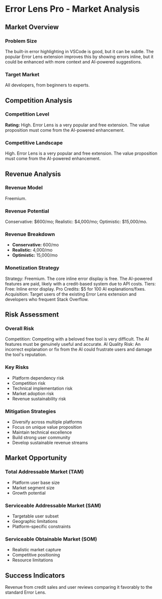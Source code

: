 # Error Lens Pro - Market Analysis

## Market Overview

### Problem Size
The built-in error highlighting in VSCode is good, but it can be subtle. The popular Error Lens extension improves this by showing errors inline, but it could be enhanced with more context and AI-powered suggestions.

### Target Market
All developers, from beginners to experts.

## Competition Analysis

### Competition Level
**Rating:** High. Error Lens is a very popular and free extension. The value proposition must come from the AI-powered enhancement.

### Competitive Landscape
High. Error Lens is a very popular and free extension. The value proposition must come from the AI-powered enhancement.

## Revenue Analysis

### Revenue Model
Freemium.

### Revenue Potential
Conservative: $600/mo; Realistic: $4,000/mo; Optimistic: $15,000/mo.

### Revenue Breakdown
- **Conservative:** 600/mo
- **Realistic:** 4,000/mo
- **Optimistic:** 15,000/mo

### Monetization Strategy
Strategy: Freemium. The core inline error display is free. The AI-powered features are paid, likely with a credit-based system due to API costs. Tiers: Free: Inline error display. Pro Credits: $5 for 100 AI explanations/fixes. Acquisition: Target users of the existing Error Lens extension and developers who frequent Stack Overflow.

## Risk Assessment

### Overall Risk
Competition: Competing with a beloved free tool is very difficult. The AI features must be genuinely useful and accurate. AI Quality Risk: An incorrect explanation or fix from the AI could frustrate users and damage the tool's reputation.

### Key Risks
- Platform dependency risk
- Competition risk
- Technical implementation risk
- Market adoption risk
- Revenue sustainability risk

### Mitigation Strategies
- Diversify across multiple platforms
- Focus on unique value proposition
- Maintain technical excellence
- Build strong user community
- Develop sustainable revenue streams

## Market Opportunity

### Total Addressable Market (TAM)
- Platform user base size
- Market segment size
- Growth potential

### Serviceable Addressable Market (SAM)
- Targetable user subset
- Geographic limitations
- Platform-specific constraints

### Serviceable Obtainable Market (SOM)
- Realistic market capture
- Competitive positioning
- Resource limitations

## Success Indicators
Revenue from credit sales and user reviews comparing it favorably to the standard Error Lens.
